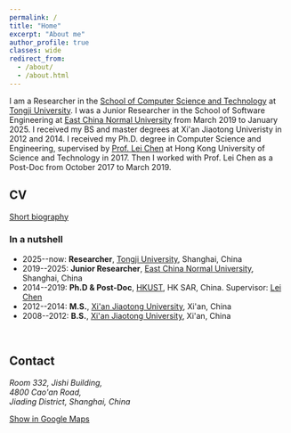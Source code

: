 ```yaml
---
permalink: /
title: "Home"
excerpt: "About me"
author_profile: true
classes: wide
redirect_from: 
  - /about/
  - /about.html
---
```




I am a Researcher in the [School of Computer Science and Technology](https://cs.tongji.edu.cn/) at [Tongji University](https://en.tongji.edu.cn/). I was a Junior Researcher in the School of Software Engineering at [East China Normal University](http://english.ecnu.edu.cn/) from March 2019 to January 2025. I received my BS and master degrees at Xi'an Jiaotong Univeristy in 2012 and 2014. I received my Ph.D. degree in Computer Science and Engineering, supervised by [Prof. Lei Chen](http://www.cse.ust.hk/~leichen) at Hong Kong University of Science and Technology in 2017. Then I worked with Prof. Lei Chen as a Post-Doc from October 2017 to March 2019. 

<!-- This website is powered by the [academicpages template](https://github.com/academicpages/academicpages.github.io) and hosted on [GitHub Pages](https://pages.github.com). -->








## CV

[Short biography](files/biography.txt)


### In a nutshell
- 2025--now: **Researcher**, [Tongji University](https://en.tongji.edu.cn/), Shanghai, China
- 2019--2025: **Junior Researcher**, [East China Normal University](http://english.ecnu.edu.cn/), Shanghai, China
- 2014--2019: **Ph.D & Post-Doc**, [HKUST](https://hkust.edu.hk/),  HK SAR, China. Supervisor: [Lei Chen](http://www.cse.ust.hk/~leichen)
- 2012--2014: **M.S.**, [Xi'an Jiaotong University](http://en.xjtu.edu.cn/), Xi'an, China
- 2008--2012: **B.S.**, [Xi'an Jiaotong University](http://en.xjtu.edu.cn/), Xi'an, China





<br/>

## Contact



<address>
  Room 332, Jishi Building, <br>
	4800 Cao'an Road, <br>
	Jiading District, Shanghai, China
</address>

<a target="_blank" title="Map to my office, on Google Maps" href="https://www.google.com/maps/search/?api=1&query=31.283270, 121.213789" class="button">Show in Google Maps</a>

<br/>

